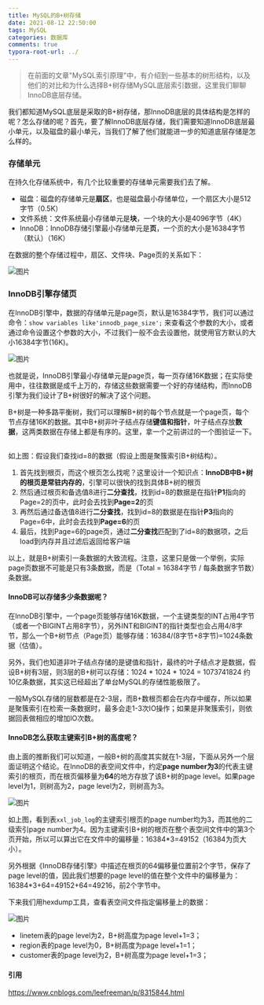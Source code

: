 ```yaml
---
title: MySQL的B+树存储
date: 2021-08-12 22:50:00
tags: MySQL
categories: 数据库
comments: true
typora-root-url: ../
---
```


> 在前面的文章"MySQL索引原理"中，有介绍到一些基本的树形结构，以及他们的对比和为什么选择B+树存储MySQL底层索引数据，这里我们聊聊InnoDB底层存储。

我们都知道MySQL底层是采取的B+树存储，那InnoDB底层的具体结构是怎样的呢？怎么存储的呢？首先，要了解InnoDB底层存储，我们需要知道InnoDB底层最小单元，以及磁盘的最小单元，当我们了解了他们就能进一步的知道底层存储是怎么样的。

### 存储单元

在持久化存储系统中，有几个比较重要的存储单元需要我们去了解。

- 磁盘：磁盘的存储单元是**扇区**，也是磁盘最小存储单位，一个扇区大小是512字节（0.5K）
- 文件系统：文件系统最小存储单元是**块**，一个块的大小是4096字节（4K）
- InnoDB：InnoDB存储引擎最小存储单元是**页**，一个页的大小是16384字节（默认）（16K）

在数据的整个存储过程中，扇区、文件块、Page页的关系如下：

![图片](/images/mysql_b+Tree/640.jpeg)

### InnoDB引擎存储页 

在InnoDB引擎中，数据的存储单元是page页，默认是16384字节，我们可以通过命令：`show variables like'innodb_page_size';` 来查看这个参数的大小，或者通过命令设置这个参数的大小，不过我们一般不会去设置他，就使用官方默认的大小16384字节(16K)。

![图片](/images/mysql_b+Tree/640-16478670040191.png)

也就是说，InnoDB引擎最小存储单元是page页，每一页存储16K数据；在实际使用中，往往数据是成千上万的，存储这些数据需要一个好的存储结构，而InnoDB引擎为我们设计了B+树很好的解决了这个问题。

B+树是一种多路平衡树，我们可以理解B+树的每个节点就是一个page页，每个节点存储16K的数据。其中B+树非叶子结点存储**键值和指针**，叶子结点存放**数据**，这两类数据在存储上都是有序的。这里，拿一个之前讲过的一个图验证一下。

![图片](data:image/gif;base64,iVBORw0KGgoAAAANSUhEUgAAAAEAAAABCAYAAAAfFcSJAAAADUlEQVQImWNgYGBgAAAABQABh6FO1AAAAABJRU5ErkJggg==)

如上图：假设我们查找id=8的数据（假设上图是聚簇索引B+树结构）。

1. 首先找到根页，而这个根页怎么找呢？这里设计一个知识点：**InnoDB中B+树的根页是常驻内存的**，引擎可以很快的找到具体B+树的根页
2. 然后通过根页和备选值8进行**二分查找**，找到id=8的数据是在指针**P1**指向的Page=2的页中，此时会去找到**Page=2**的页
3. 再然后通过备选值8进行**二分查找**，找到id=8的数据是在指针**P3**指向的Page=6中，此时会去找到**Page=6**的页
4. 最后，找到Page=6的page页，通过**二分查找**匹配到了id=8的数据项，之后load到内存并且过滤后返回给客户端

以上，就是B+树索引一条数据的大致流程。注意，这里只是做一个举例，实际page页数据不可能是只有3条数据，而是（Total = 16384字节 / 每条数据字节数）条数据。

#### InnoDB可以存储多少条数据呢？

在InnoDB引擎中，一个page页能够存储16K数据，一个主键类型的INT占用4字节（或者一个BIGINT占用8字节），另外INT和BIGINT的指针类型也会占用4/8字节，那么一个B+树节点（Page页）能够存储：16384/(8字节+8字节)=1024条数据（估值）。

另外，我们也知道非叶子结点存储的是键值和指针，最终的叶子结点才是数据，假设B+树有3层，则3层的B+树可以存储：1024 * 1024 * 1024 = 1073741824 约10亿条数据，其实这已经超出了单台MySQL的存储性能极限了。

一般MySQL存储的层数都是在2-3层，而B+数根页都会在内存中缓存，所以如果是聚簇索引在检索一条数据时，最多会走1-3次IO操作；如果是非聚簇索引，则依据回表做相应的增加IO次数。

#### InnoDB怎么获取主键索引B+树的高度呢？

由上面的推断我们可以知道，一般B+树的高度其实就在1-3层，下面从另外一个层面证明这个结论。在InnoDB的表空间文件中，约定**page number为3**的代表主键索引的根页，而在根页偏移量为**64**的地方存放了该B+树的page level。如果page level为1，则树高为2，page level为2，则树高为3。

![图片](/images/mysql_b+Tree/640-16478670040192.jpeg)

如上图，看到表`xxl_job_log`的主键索引根页的page number均为3，而其他的二级索引page number为4。因为主键索引B+树的根页在整个表空间文件中的第3个页开始，所以可以算出它在文件中的偏移量：16384*3=49152（16384为页大小）。

另外根据《InnoDB存储引擎》中描述在根页的64偏移量位置前2个字节，保存了page level的值，因此我们想要的page level的值在整个文件中的偏移量为：16384*3+64=49152+64=49216，前2个字节中。

下来我们用hexdump工具，查看表空间文件指定偏移量上的数据：

![图片](/images/mysql_b+Tree/640-16478670040193.png)

- linetem表的page level为2，B+树高度为page level+1=3；
- region表的page level为0，B+树高度为page level+1=1；
- customer表的page level为2，B+树高度为page level+1=3；

#### 引用

https://www.cnblogs.com/leefreeman/p/8315844.html